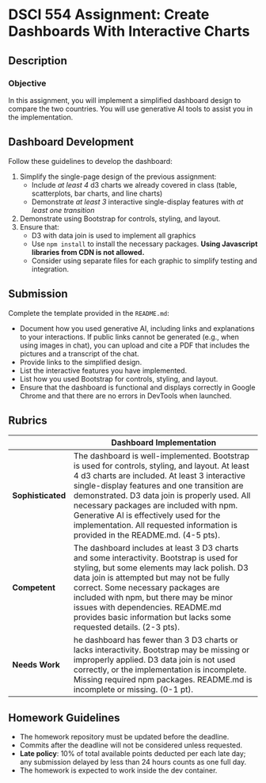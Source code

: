 # DSCI 554 Assignment: Create Dashboards With Interactive Charts

## Description

### Objective

In this assignment, you will implement a simplified dashboard design to compare the two countries. You will use generative AI tools to assist you in the implementation.

## Dashboard Development

Follow these guidelines to develop the dashboard:
   1. Simplify the single-page design of the previous assignment:
      - Include *at least 4* d3 charts we already covered in class (table, scatterplots, bar charts, and line charts)
      - Demonstrate *at least 3* interactive single-display features with *at least one transition*
   2. Demonstrate using Bootstrap for controls, styling, and layout.
   3. Ensure that:
      - D3 with data join is used to implement all graphics
      - Use `npm install` to install the necessary packages. **Using Javascript libraries from CDN is not allowed.**
      - Consider using separate files for each graphic to simplify testing and integration.

## Submission

Complete the template provided in the `README.md`:
- Document how you used generative AI, including links and explanations to your interactions. If public links cannot be generated (e.g., when using images in chat), you can upload and cite a PDF that includes the pictures and a transcript of the chat.
- Provide links to the simplified design.
- List the interactive features you have implemented.
- List how you used Bootstrap for controls, styling, and layout.
- Ensure that the dashboard is functional and displays correctly in Google Chrome and that there are no errors in DevTools when launched.


## Rubrics

|                     | **Dashboard Implementation** |
| ------------------- | ---------------------------- |
| **Sophisticated** | The dashboard is well-implemented. Bootstrap is used for controls, styling, and layout. At least 4 d3 charts are included. At least 3 interactive single-display features and one transition are demonstrated. D3 data join is properly used. All necessary packages are included with npm. Generative AI is effectively used for the implementation. All requested information is provided in the README.md. (4-5 pts). |
| **Competent**     | The dashboard includes at least 3 D3 charts and some interactivity. Bootstrap is used for styling, but some elements may lack polish. D3 data join is attempted but may not be fully correct. Some necessary packages are included with npm, but there may be minor issues with dependencies. README.md provides basic information but lacks some requested details. (2-3 pts). |
| **Needs Work**    | he dashboard has fewer than 3 D3 charts or lacks interactivity. Bootstrap may be missing or improperly applied. D3 data join is not used correctly, or the implementation is incomplete. Missing required npm packages. README.md is incomplete or missing. (0-1 pt). |


## Homework Guidelines

- The homework repository must be updated before the deadline.
- Commits after the deadline will not be considered unless requested.
- **Late policy**: 10% of total available points deducted per each late day; any submission delayed by less than 24 hours counts as one full day.
- The homework is expected to work inside the dev container.
